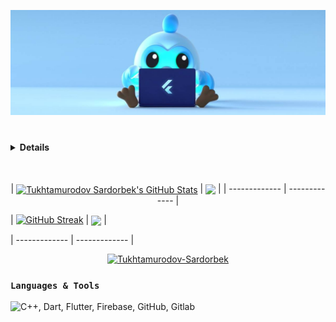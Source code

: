 ![Flutter](https://github.com/Tukhtamurodov-Sardorbek/Tukhtamurodov-Sardorbek/blob/main/flutter.jpg?raw=true)
<h1></h1>


<h4><details>	
  <summary> Details</summary>
  <br/>
  <h3 align="left">Hi there 👋🏻</h3>

  - 🔭 I am currently working at Tenge Bank
  - 🌱 I’m currently learning ...
  - 👯 I’m looking to collaborate on making memes for developers 😁
  - 🤔 I’m looking for help with, meanwhile nothing 🚀 | Coming Soon 😉
  - 💬 Ask me about nothing, please. I don't want to bother my peaceful mind... 🤫🥱😴
  - 📫 How to reach me:  [Github](https://github.com/Tukhtamurodov-Sardorbek), [Instagram](https://www.instagram.com/sardonic777/), [Facebook](https://www.facebook.com/sardor.toxtamurodov.10/),
  - 😄 Pronouns: He/Him
  - ⚡ Fun fact: **I love to sleep**  
  - 🎯 Goal: ...
  
  <br/>
  
  **🛡 My GitHub Data** 

  > 🏆 2,377 Contributions in the Year 2022
   > 
  > 📜 57 Public Repositories 
   > 
  > 🔑 6 Private Repositories  
   > 
  **I'm a Night 🦉** 
 
  <br/>
 
</details></h4>

<br/>

<!--

![](https://visitor-badge-reloaded.herokuapp.com/badge?page_id=Tukhtamurodov-Sardorbek-visitors&color=02b200&style=for-the-badge&logo=Github)                           ![GitHub followers](https://img.shields.io/github/followers/Tukhtamurodov-Sardorbek?logo=GitHub&style=for-the-badge&color=02b200)

<img src="https://media.giphy.com/media/hvRJCLFzcasrR4ia7z/giphy.gif" width="25px">

<p><img src="https://github-readme-stats.vercel.app/api/top-langs/?username=Tukhtamurodov-Sardorbek&layout=compact&hide=html&title_color=04ff00&icon_color=04ff00&text_color=ffffff&bg_color=151515" alt="Tukhtamurodov-Sardorbek" /></p>


[![Github stats](https://github-readme-stats.vercel.app/api?username=Tukhtamurodov-Sardorbek&show_icons=true&title_color=04ff00&icon_color=04ff00&text_color=ffffff&bg_color=151515)]()
-->

<p align="center"> | <a href="https://github.com/Tukhtamurodov-Sardorbek/github-readme-stats"><img align="center" src="https://github-readme-stats.vercel.app/api?username=Tukhtamurodov-Sardorbek&show_icons=true&title_color=04ff00&icon_color=04ff00&text_color=ffffff&bg_color=151515&include_all_commits=true&theme=buefy&hide_border=true" alt="Tukhtamurodov Sardorbek's GitHub Stats" /></a> | <a href="https://github.com/Tukhtamurodov-Sardorbek/github-readme-stats"><img align="center" src="https://github-readme-stats.vercel.app/api/top-langs/?username=Tukhtamurodov-Sardorbek&layout=compact&hide=html&title_color=04ff00&icon_color=04ff00&text_color=ffffff&bg_color=151515&&theme=buefy&hide_border=true" /></a> |
| ------------- | ------------- |

| [![GitHub Streak](https://github-readme-streak-stats.herokuapp.com?user=Tukhtamurodov-Sardorbek&theme=dark&background=000000)](https://git.io/streak-stats) | <a href="https://github.com/Tukhtamurodov-Sardorbek/github-contribution-stats/"><img align="center" src="https://github-contribution-stats.vercel.app/api/?username=Tukhtamurodov-Sardorbek" /></a> | </p>
| ------------- | ------------- |

<!--
[![GitHub Streak](https://github-readme-streak-stats.herokuapp.com?user=Tukhtamurodov-Sardorbek&theme=dark&background=000000)](https://git.io/streak-stats)        

<a href="https://github.com/Tukhtamurodov-Sardorbek/github-contribution-stats/">
    <img src="https://github-contribution-stats.vercel.app/api/?username=Tukhtamurodov-Sardorbek" />
</a>

<code><img height="30" src="https://raw.githubusercontent.com/github/explore/80688e429a7d4ef2fca1e82350fe8e3517d3494d/topics/flutter/flutter.png"></code>
<code><img height="30" src="https://raw.githubusercontent.com/github/explore/80688e429a7d4ef2fca1e82350fe8e3517d3494d/topics/dart/dart.png"></code>
<code><img height="30" src="https://raw.githubusercontent.com/github/explore/80688e429a7d4ef2fca1e82350fe8e3517d3494d/topics/firebase/firebase.png"></code>

<img align="left" alt=“Flutter” width="26px" src="https://www.vectorlogo.zone/logos/flutterio/flutterio-icon.svg" />
<img align="left" alt=“Firebase” width="26px" src="https://www.vectorlogo.zone/logos/firebase/firebase-icon.svg" />
<img align="left" alt=“Dart” width="26px" src="https://www.vectorlogo.zone/logos/dartlang/dartlang-icon.svg" />
<img align="left" alt=“Github” width="26px" src="https://raw.githubusercontent.com/github/explore/80688e429a7d4ef2fca1e82350fe8e3517d3494d/topics/visual-studio-code/visual-studio-code.png" />

<a href="https://github.com/Tukhtamurodov-Sardorbek/github-readme-activity-graph"><img alt="Tukhtamurodov Sardorbek's Activity Graph" src="https://activity-graph.herokuapp.com/graph/?username=Tukhtamurodov-Sardorbek&bg_color=151515&color=e6f9ff&line=22feff&point=acdafe" /></a>


-->

<p align="center"> <a href="https://github.com/ryo-ma/github-profile-trophy"><img src="https://github-profile-trophy.vercel.app/?username=Tukhtamurodov-Sardorbek&theme=onedark" alt="Tukhtamurodov-Sardorbek" /></a> </p>

### `Languages & Tools`
<img src="https://skillicons.dev/icons?i=cpp,dart,flutter,firebase,github,gitlab" title="C++, Dart, Flutter, Firebase, GitHub, Gitlab" alt="C++, Dart, Flutter, Firebase, GitHub, Gitlab" /> 

